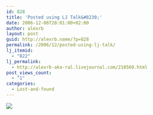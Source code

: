 ```yaml
---
id: 828
title: 'Posted using LJ Talk&#8230;'
date: 2006-12-06T20:01:00+02:00
author: alexrb
layout: post
guid: http://alexrb.name/?p=828
permalink: /2006/12/posted-using-lj-talk/
lj_itemid:
  - "822"
lj_permalink:
  - http://alexrb-aka-ral.livejournal.com/210560.html
post_views_count:
  - "1"
categories:
  - Lost-and-found
---
```

<p align="left">
  <a href="http://community.livejournal.com/rykov_premia/2615.html?mode=reply"><img src="http://i69.photobucket.com/albums/i72/Labaz/Select1.jpg" /></a>
</p>